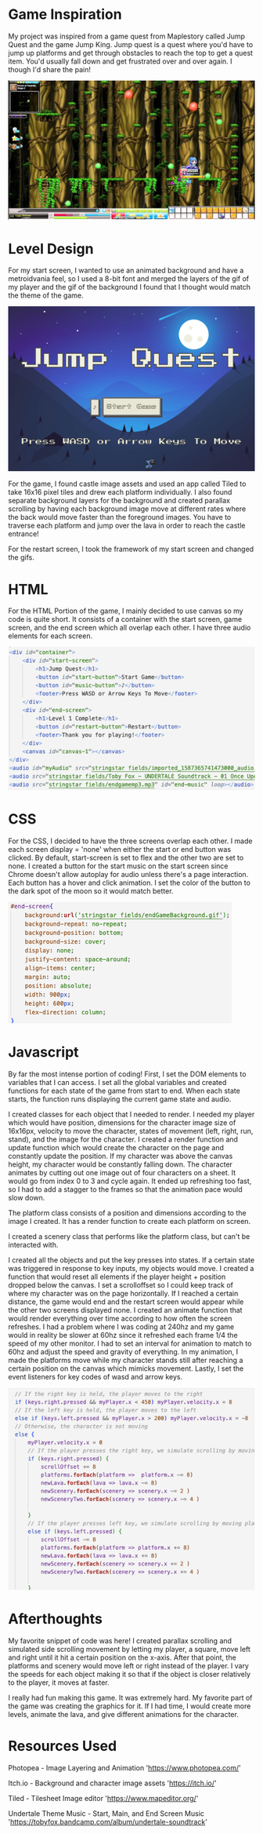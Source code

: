 <h1><strong>Game Inspiration</strong></h1>

My project was inspired from a game quest from Maplestory called Jump Quest and the game Jump King. Jump quest is a quest where you'd have to jump up platforms and get through obstacles to reach the top to get a quest item. You'd usually fall down and get frustrated over and over again. I though I'd share the pain!

![Maplestory](maplejq.jpeg)

<h1><strong>Level Design</strong></h1>

For my start screen, I wanted to use an animated background and have a metroidvania feel, so I used a 8-bit font and merged the layers of the gif of my player and the gif of the background I found that I thought would match the theme of the game.

![background](backgroundStill.png)

For the game, I found castle image assets and used an app called Tiled to take 16x16 pixel tiles and drew each platform individually. I also found separate background layers for the background and created parallax scrolling by having each background image move at different rates where the back would move faster than the foreground images. You have to traverse each platform and jump over the lava in order to reach the castle entrance!

For the restart screen, I took the framework of my start screen and changed the gifs.

<h1><strong>HTML</h1></strong></h1>

For the HTML Portion of the game, I mainly decided to use canvas so my code is quite short. It consists of a container with the start screen, game screen, and the end screen which all overlap each other. I have three audio elements for each screen.

![HTMLPortion](HTML.png)

<h1><strong>CSS</h1></strong></h1>

For the CSS, I decided to have the three screens overlap each other. I made each screen display = 'none' when either the start or end button was clicked. By default, start-screen is set to flex and the other two are set to none. I created a button for the start music on the start screen since Chrome doesn't allow autoplay for audio unless there's a page interaction. Each button has a hover and click animation. I set the color of the button to the dark spot of the moon so it would match better. 

![CSSPortion](css.png)

<h1><strong>Javascript</strong></h1>

By far the most intense portion of coding! First, I set the DOM elements to variables that I can access. I set all the global variables and created functions for each state of the game from start to end. When each state starts, the function runs displaying the current game state and audio.

I created classes for each object that I needed to render. I needed my player which would have position, dimensions for the character image size of 16x16px, velocity to move the character, states of movement (left, right, run, stand), and the image for the character. I created a render function and update function which would create the character on the page and constantly update the position. If my character was above the canvas height, my character would be constantly falling down. The character animates by cutting out one image out of four characters on a sheet. It would go from index 0 to 3 and cycle again. It ended up refreshing too fast, so I had to add a stagger to the frames so that the animation pace would slow down. 

The platform class consists of a position and dimensions according to the image I created. It has a render function to create each platform on screen.

I created a scenery class that performs like the platform class, but can't be interacted with.

I created all the objects and put the key presses into states. If a certain state was triggered in response to key inputs, my objects would move. I created a function that would reset all elements if the player height + position dropped below the canvas. I set a scrolloffset so I could keep track of where my character was on the page horizontally. If I reached a certain distance, the game would end and the restart screen would appear while the other two screens displayed none. I created an animate function that would render everything over time according to how often the screen refreshes. I had a problem where I was coding at 240hz and my game would in reality be slower at 60hz since it refreshed each frame 1/4 the speed of my other monitor. I had to set an interval for animation to match to 60hz and adjust the speed and gravity of everything. In my animation, I made the platforms move while my character stands still after reaching a certain position on the canvas which mimicks movement. Lastly, I set the event listeners for key codes of wasd and arrow keys.

![JSPortion](JS.png)

<h1><strong>Afterthoughts</strong></h1>

My favorite snippet of code was here! I created parallax scrolling and simulated side scrolling movement by letting my player, a square, move left and right until it hit a certain position on the x-axis. After that point, the platforms and scenery would move left or right instead of the player. I vary the speeds for each object making it so that if the object is closer relatively to the player, it moves at faster. 

I really had fun making this game. It was extremely hard. My favorite part of the game was creating the graphics for it. If I had time, I would create more levels, animate the lava, and give different animations for the character. 

<h1><strong>Resources Used</strong></h1>

Photopea - Image Layering and Animation 'https://www.photopea.com/'

Itch.io - Background and character image assets 'https://itch.io/'

Tiled - Tilesheet Image editor 'https://www.mapeditor.org/'

Undertale Theme Music - Start, Main, and End Screen Music 'https://tobyfox.bandcamp.com/album/undertale-soundtrack'